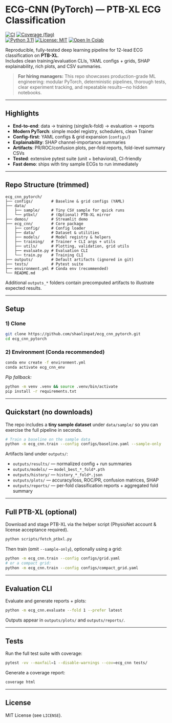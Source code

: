 # ECG-CNN (PyTorch) — PTB-XL ECG Classification

[![CI](https://github.com/shaolinpat/ecg_cnn_pytorch/actions/workflows/ci.yml/badge.svg)](https://github.com/shaolinpat/ecg_cnn_pytorch/actions/workflows/ci.yml)
[![Coverage (flag)](https://img.shields.io/codecov/c/github/shaolinpat/ecg_cnn_pytorch.svg?flag=flower_classifier&branch=main)](https://codecov.io/gh/shaolinpat/ecg_cnn_pytorch)  
[![Python 3.11](https://img.shields.io/badge/python-3.11-blue.svg)](https://www.python.org/downloads/release/python-3110/)
[![License: MIT](https://img.shields.io/badge/license-MIT-green.svg)](LICENSE)
[![Open In Colab](https://colab.research.google.com/assets/colab-badge.svg)](https://colab.research.google.com/github/shaolinpat/ecg_cnn_pytorch/blob/main/ecg_cnn/train.py?force_reload=true)

Reproducible, fully-tested deep learning pipeline for 12-lead ECG classification on **PTB-XL**.  
Includes clean training/evaluation CLIs, YAML configs + grids, SHAP explainability, rich plots, and CSV summaries.

> **For hiring managers:** This repo showcases production-grade ML engineering: modular PyTorch, deterministic pipelines, thorough tests, clear experiment tracking, and repeatable results—no hidden notebooks.

---

## Highlights

- **End-to-end**: data → training (single/k-fold) → evaluation → reports
- **Modern PyTorch**: simple model registry, schedulers, clean Trainer
- **Config-first**: YAML configs & grid expansion (`configs/`)
- **Explainability**: SHAP channel-importance summaries
- **Artifacts**: PR/ROC/confusion plots, per-fold reports, fold-level summary CSVs
- **Tested**: extensive pytest suite (unit + behavioral), CI-friendly
- **Fast demo**: ships with tiny sample ECGs to run immediately

---

## Repo Structure (trimmed)
```
ecg_cnn_pytorch/
├── configs/        # Baseline & grid configs (YAML)
├── data/
│   ├── sample/     # Tiny CSV sample for quick runs
│   └── ptbxl/      # (Optional) PTB-XL mirror
├── demos/          # Streamlit demo
├── ecg_cnn/        # Core package
│   ├── config/     # Config loader
│   ├── data/       # Dataset & utilities
│   ├── models/     # Model registry & helpers
│   ├── training/   # Trainer + CLI args + utils
│   ├── utils/      # Plotting, validation, grid utils
│   ├── evaluate.py # Evaluation CLI
│   └── train.py    # Training CLI
├── outputs/        # Default artifacts (ignored in git)
├── tests/          # Pytest suite
├── environment.yml # Conda env (recommended)
└── README.md
```

Additional `outputs_*` folders contain precomputed artifacts to illustrate expected results.

---

## Setup

### 1) Clone

```bash
git clone https://github.com/shaolinpat/ecg_cnn_pytorch.git
cd ecg_cnn_pytorch
```

### 2) Environment (Conda recommended)

```bash
conda env create -f environment.yml
conda activate ecg_cnn_env
```

*Pip fallback:*

```bash
python -m venv .venv && source .venv/bin/activate
pip install -r requirements.txt
```

---

## Quickstart (no downloads)

The repo includes a **tiny sample dataset** under `data/sample/` so you can exercise the full pipeline in seconds.

```bash
# Train a baseline on the sample data
python -m ecg_cnn.train --config configs/baseline.yaml --sample-only
```

Artifacts land under `outputs/`:
- `outputs/results/` — normalized config + run summaries
- `outputs/models/` — `model_best_*_fold*.pth`
- `outputs/history/` — `history_*_fold*.json`
- `outputs/plots/` — accuracy/loss, ROC/PR, confusion matrices, SHAP
- `outputs/reports/` — per-fold classification reports + aggregated fold summary

---

## Full PTB-XL (optional)

Download and stage PTB-XL via the helper script (PhysioNet account & license acceptance required).

```bash
python scripts/fetch_ptbxl.py
```

Then train (omit `--sample-only`), optionally using a grid:

```bash
python -m ecg_cnn.train --config configs/grid.yaml
# or a compact grid:
python -m ecg_cnn.train --config configs/compact_grid.yaml
```

---

## Evaluation CLI

Evaluate and generate reports + plots:

```bash
python -m ecg_cnn.evaluate --fold 1 --prefer latest
```

Outputs appear in `outputs/plots/` and `outputs/reports/`.

---

## Tests

Run the full test suite with coverage:

```bash
pytest -vv --maxfail=1 --disable-warnings --cov=ecg_cnn tests/
```

Generate a coverage report:

```bash
coverage html
```


---

## License

MIT License (see `LICENSE`).
